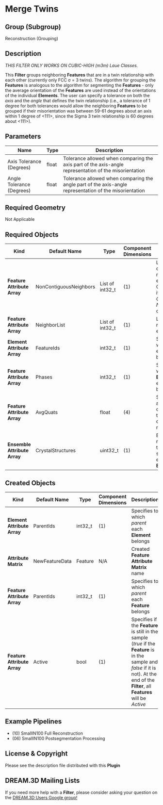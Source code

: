 Merge Twins 
======

## Group (Subgroup) ##

Reconstruction (Grouping)

## Description ##

*THIS FILTER ONLY WORKS ON CUBIC-HIGH (m3m) Laue Classes.*

This **Filter** groups neighboring **Features** that are in a twin relationship with each other (currently only FCC &sigma; = 3 twins).  The algorithm for grouping the **Features** is analogous to the algorithm for segmenting the **Features** - only the average orientation of the **Features** are used instead of the orientations of the individual **Elements**.  The user can specify a tolerance on both the *axis* and the *angle* that defines the twin relationship (i.e., a tolerance of 1 degree for both tolerances would allow the neighboring **Features** to be grouped if their misorientation was between 59-61 degrees about an axis within 1 degree of <111>, since the Sigma 3 twin relationship is 60 degrees about <111>).


## Parameters ##

| Name | Type | Description |
|------|------| ----------- |
| Axis Tolerance (Degrees) | float | Tolerance allowed when comparing the axis part of the axis-angle representation of the misorientation |
| Angle Tolerance (Degrees) | float | Tolerance allowed when comparing the angle part of the axis-angle representation of the misorientation |

## Required Geometry ##

Not Applicable

## Required Objects ##

| Kind | Default Name | Type | Component Dimensions | Description |
|------|--------------|------|----------------------|-------------|
| **Feature Attribute Array** | NonContiguousNeighbors | List of int32_t | (1) | List of non-contiguous neighbors for each **Feature**. Only needed if _Use Non-Contiguous Neighbors_ is checked |
| **Feature Attribute Array** | NeighborList | List of int32_t | (1) | List of neighbors for each **Feature** |
| **Element Attribute Array** | FeatureIds | int32_t | (1) | Specifies to which **Feature** each **Element** belongs |
| **Feature Attribute Array** | Phases | int32_t | (1) | Specifies to which **Ensemble** each **Feature** belongs |
| **Feature Attribute Array** | AvgQuats | float| (4) | Specifies the average orientation of the **Feature** in quaternion representation |
| **Ensemble Attribute Array** | CrystalStructures | uint32_t | (1) | Enumeration representing the crystal structure for each **Ensemble** |

## Created Objects ##

| Kind | Default Name | Type | Component Dimensions | Description |
|------|--------------|------|----------------------|-------------|
| **Element Attribute Array** | ParentIds | int32_t | (1) | Specifies to which _parent_ each **Element** belongs |
| **Attribute Matrix** | NewFeatureData | Feature | N/A | Created **Feature Attribute Matrix** name |
| **Feature Attribute Array** | ParentIds | int32_t | (1) | Specifies to which _parent_ each **Feature** belongs |
| **Feature Attribute Array** | Active | bool | (1) | Specifies if the **Feature** is still in the sample (*true* if the **Feature** is in the sample and *false* if it is not). At the end of the **Filter**, all **Features** will be _Active_ |


## Example Pipelines ##

+ (10) SmallIN100 Full Reconstruction
+ (06) SmallIN100 Postsegmentation Processing

## License & Copyright ##

Please see the description file distributed with this **Plugin**

## DREAM.3D Mailing Lists ##

If you need more help with a **Filter**, please consider asking your question on the [DREAM.3D Users Google group!](https://groups.google.com/forum/?hl=en#!forum/dream3d-users)


